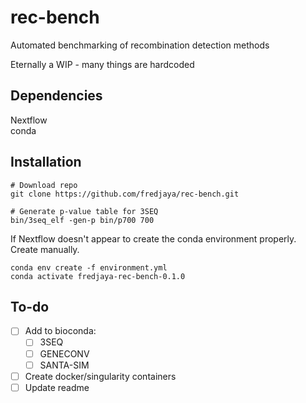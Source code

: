 # rec-bench
Automated benchmarking of recombination detection methods

Eternally a WIP - many things are hardcoded

## Dependencies  
Nextflow  
conda  

## Installation  
```
# Download repo
git clone https://github.com/fredjaya/rec-bench.git

# Generate p-value table for 3SEQ
bin/3seq_elf -gen-p bin/p700 700
```

If Nextflow doesn't appear to create the conda environment properly. Create manually.

```
conda env create -f environment.yml
conda activate fredjaya-rec-bench-0.1.0
```

## To-do
- [ ] Add to bioconda:  
	- [ ] 3SEQ  
	- [ ] GENECONV  
	- [ ] SANTA-SIM  
- [ ] Create docker/singularity containers
- [ ] Update readme
